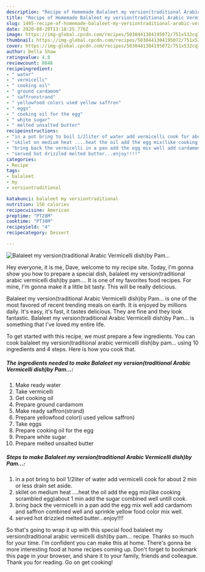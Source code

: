 ```yaml
---
description: "Recipe of Homemade Balaleet my version(traditional Arabic Vermicelli dish)by Pam..."
title: "Recipe of Homemade Balaleet my version(traditional Arabic Vermicelli dish)by Pam..."
slug: 1495-recipe-of-homemade-balaleet-my-versiontraditional-arabic-vermicelli-dishby-pam
date: 2020-08-20T13:18:25.776Z
image: https://img-global.cpcdn.com/recipes/5030441304195072/751x532cq70/balaleet-my-versiontraditional-arabic-vermicelli-dishby-pam-recipe-main-photo.jpg
thumbnail: https://img-global.cpcdn.com/recipes/5030441304195072/751x532cq70/balaleet-my-versiontraditional-arabic-vermicelli-dishby-pam-recipe-main-photo.jpg
cover: https://img-global.cpcdn.com/recipes/5030441304195072/751x532cq70/balaleet-my-versiontraditional-arabic-vermicelli-dishby-pam-recipe-main-photo.jpg
author: Della Shaw
ratingvalue: 4.8
reviewcount: 8848
recipeingredient:
- " water"
- " vermicelli"
- " cooking oil"
- " ground cardamom"
- " saffronstrand"
- " yellowfood colori used yellow saffron"
- " eggs"
- " cooking oil for the egg"
- " white sugar"
- " melted unsalted butter"
recipeinstructions:
- "in a pot bring to boil 1/2liter of water add vermicelli cook for about 2 min or less drain set aside."
- "skilet on medium heat ....heat the oil add the egg mix(like cooking scrambled egg)about 1 min add the sugar combined well untill cook."
- "bring back the vermicelli in a pan add the egg mix well add cardamom and saffron combined well and sprinkle yellow food color mix well."
- "served hot drizzled melted butter...enjoy!!!!"
categories:
- Recipe
tags:
- balaleet
- my
- versiontraditional

katakunci: balaleet my versiontraditional 
nutrition: 156 calories
recipecuisine: American
preptime: "PT28M"
cooktime: "PT38M"
recipeyield: "4"
recipecategory: Dessert

---
```



![Balaleet my version(traditional Arabic Vermicelli dish)by Pam...](https://img-global.cpcdn.com/recipes/5030441304195072/751x532cq70/balaleet-my-versiontraditional-arabic-vermicelli-dishby-pam-recipe-main-photo.jpg)

Hey everyone, it is me, Dave, welcome to my recipe site. Today, I'm gonna show you how to prepare a special dish, balaleet my version(traditional arabic vermicelli dish)by pam.... It is one of my favorites food recipes. For mine, I'm gonna make it a little bit tasty. This will be really delicious.

Balaleet my version(traditional Arabic Vermicelli dish)by Pam... is one of the most favored of recent trending meals on earth. It is enjoyed by millions daily. It's easy, it's fast, it tastes delicious. They are fine and they look fantastic. Balaleet my version(traditional Arabic Vermicelli dish)by Pam... is something that I've loved my entire life.




To get started with this recipe, we must prepare a few ingredients. You can cook balaleet my version(traditional arabic vermicelli dish)by pam... using 10 ingredients and 4 steps. Here is how you cook that.

<!--inarticleads1-->

##### The ingredients needed to make Balaleet my version(traditional Arabic Vermicelli dish)by Pam...:

1. Make ready  water
1. Take  vermicelli
1. Get  cooking oil
1. Prepare  ground cardamom
1. Make ready  saffron(strand)
1. Prepare  yellowfood color(i used yellow saffron)
1. Take  eggs
1. Prepare  cooking oil for the egg
1. Prepare  white sugar
1. Prepare  melted unsalted butter




<!--inarticleads2-->

##### Steps to make Balaleet my version(traditional Arabic Vermicelli dish)by Pam...:

1. in a pot bring to boil 1/2liter of water add vermicelli cook for about 2 min or less drain set aside.
1. skilet on medium heat ....heat the oil add the egg mix(like cooking scrambled egg)about 1 min add the sugar combined well untill cook.
1. bring back the vermicelli in a pan add the egg mix well add cardamom and saffron combined well and sprinkle yellow food color mix well.
1. served hot drizzled melted butter...enjoy!!!!




So that's going to wrap it up with this special food balaleet my version(traditional arabic vermicelli dish)by pam... recipe. Thanks so much for your time. I'm confident you can make this at home. There's gonna be more interesting food at home recipes coming up. Don't forget to bookmark this page in your browser, and share it to your family, friends and colleague. Thank you for reading. Go on get cooking!
